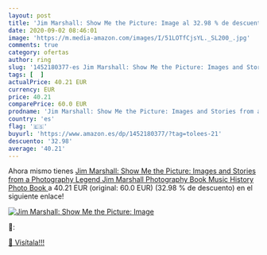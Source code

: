 ```yaml
---
layout: post
title: 'Jim Marshall: Show Me the Picture: Image al 32.98 % de descuento'
date: 2020-09-02 08:46:01
image: 'https://m.media-amazon.com/images/I/51LOTfCjsYL._SL200_.jpg'
comments: true
category: ofertas
author: ring
slug: '1452180377-es Jim Marshall: Show Me the Picture: Images and Stories from...'
tags: [  ]
actualPrice: 40.21 EUR
currency: EUR
price: 40.21
comparePrice: 60.0 EUR
prodname: 'Jim Marshall: Show Me the Picture: Images and Stories from a Photography Legend  Jim Marshall Photography Book  Music History Photo Book '
country: 'es'
flag: '🇪🇸'
buyurl: 'https://www.amazon.es/dp/1452180377/?tag=tolees-21'
descuento: '32.98'
average: '40.21'
---
```


Ahora mismo tienes [Jim Marshall: Show Me the Picture: Images and Stories from a Photography Legend  Jim Marshall Photography Book  Music History Photo Book ](https://www.amazon.es/dp/1452180377/?tag=tolees-21) a 40.21 EUR (original: 60.0 EUR) (32.98 %  de descuento) en el siguiente enlace!

[![Jim Marshall: Show Me the Picture: Image](https://m.media-amazon.com/images/I/51LOTfCjsYL._SL200_.jpg)](https://www.amazon.es/dp/1452180377/?tag=tolees-21)

🔎:


[🛒 Visítala!!!](https://www.amazon.es/dp/1452180377/?tag=tolees-21)
